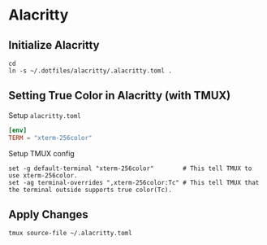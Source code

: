 # Alacritty

## Initialize Alacritty

```shell
cd
ln -s ~/.dotfiles/alacritty/.alacritty.toml .
```

## Setting True Color in Alacritty (with TMUX)

Setup `alacritty.toml`

```toml
[env]
TERM = "xterm-256color"
```

Setup TMUX config

```tmux
set -g default-terminal "xterm-256color"        # This tell TMUX to use xterm-256color.
set -ag terminal-overrides ",xterm-256color:Tc" # This tell TMUX that the terminal outside supports true color(Tc).
```

## Apply Changes

```tmux
tmux source-file ~/.alacritty.toml
```
